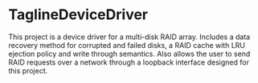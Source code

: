# TaglineDeviceDriver

This project is a device driver for a multi-disk RAID array.
Includes a data recovery method for corrupted and failed disks, a RAID cache with LRU ejection policy and write through semantics. 
Also allows the user to send RAID requests over a network through a loopback interface designed for this project.
